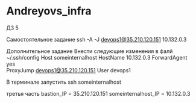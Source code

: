 # Andreyovs_infra
ДЗ 5

Самостоятельное задание
	ssh -A -J devops1@35.210.120.151 10.132.0.3

Дополнительное задание
Внести следующие изменения в фалй ~/.ssh/config
Host  someinternalhost
  HostName 10.132.0.3
  ForwardAgent yes  
  ProxyJump devops1@35.210.120.151
  User devops1

В терминале запустить ssh someinternalhost 

третья часть 
bastion_IP = 35.210.120.151
someinternalhost_IP = 10.132.0.3
